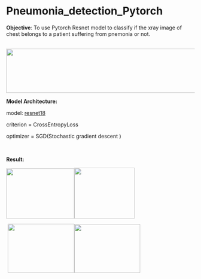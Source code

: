 # Pneumonia_detection_Pytorch

<p><strong>Objective</strong>: To use Pytorch Resnet model to classify if the xray image of chest belongs to a patient suffering from pnemonia or not.</p>
<p><strong>&nbsp; &nbsp; &nbsp; &nbsp; &nbsp; &nbsp; &nbsp; &nbsp;&nbsp;<img src="https://www.google.com/url?sa=i&amp;url=https%3A%2F%2Fwww.kaggle.com%2Fpytorch%2Fresnet18&amp;psig=AOvVaw2mbzJIjtSXZx57-I23avl-&amp;ust=1584110108151000&amp;source=images&amp;cd=vfe&amp;ved=0CAIQjRxqFwoTCPDMkZaUlegCFQAAAAAdAAAAABAK" alt="" /><img src="https://storage.googleapis.com/kaggle-datasets-images/6885/9959/d9e74a548a8cdca167b38520ac8bf405/data-original.png?t=2017-12-12-23-54-44" alt="" width="561" height="118" /></strong></p>
<p><strong>Model Architecture:&nbsp;</strong></p>
<p>model:&nbsp;<a href="https://storage.googleapis.com/kaggle-datasets-images/6885/9959/d9e74a548a8cdca167b38520ac8bf405/data-original.png?t=2017-12-12-23-54-44">resnet18</a></p>
<p>criterion = CrossEntropyLoss</p>
<p>optimizer = SGD(Stochastic gradient descent )</p>
<p>&nbsp;</p>
<p><strong>Result:</strong></p>
<p><strong><img src="https://www.kaggleusercontent.com/kf/30066188/eyJhbGciOiJkaXIiLCJlbmMiOiJBMTI4Q0JDLUhTMjU2In0..lfstMV9J8bH2Y3Ib1AizLA.xqx-UBDUY1ha-OugxjcBum7z8gtqNmCW2vr77BOjygSHniOddzKKwFrcBaB-AP5yh86tt47xJ1nevgAXBj9slGVT1O0r5FeeGbBfmtgPPDQwxFbkYMFYK_yc3AyqQV70O_IcPBg2XTRU9bIikcxL67qncVwHaO--KrQC0v7FzFg.x155TMIm5ZgaDVc31fO9bQ/__results___files/__results___8_1.png" alt="" width="182" height="134" /><img src="https://www.kaggleusercontent.com/kf/30066188/eyJhbGciOiJkaXIiLCJlbmMiOiJBMTI4Q0JDLUhTMjU2In0..lfstMV9J8bH2Y3Ib1AizLA.xqx-UBDUY1ha-OugxjcBum7z8gtqNmCW2vr77BOjygSHniOddzKKwFrcBaB-AP5yh86tt47xJ1nevgAXBj9slGVT1O0r5FeeGbBfmtgPPDQwxFbkYMFYK_yc3AyqQV70O_IcPBg2XTRU9bIikcxL67qncVwHaO--KrQC0v7FzFg.x155TMIm5ZgaDVc31fO9bQ/__results___files/__results___8_0.png" alt="" width="161" height="136" /></strong></p>
<p>&nbsp;<img src="https://www.kaggleusercontent.com/kf/30066188/eyJhbGciOiJkaXIiLCJlbmMiOiJBMTI4Q0JDLUhTMjU2In0..lfstMV9J8bH2Y3Ib1AizLA.xqx-UBDUY1ha-OugxjcBum7z8gtqNmCW2vr77BOjygSHniOddzKKwFrcBaB-AP5yh86tt47xJ1nevgAXBj9slGVT1O0r5FeeGbBfmtgPPDQwxFbkYMFYK_yc3AyqQV70O_IcPBg2XTRU9bIikcxL67qncVwHaO--KrQC0v7FzFg.x155TMIm5ZgaDVc31fO9bQ/__results___files/__results___8_3.png" alt="" width="178" height="131" /><img src="https://www.kaggleusercontent.com/kf/30066188/eyJhbGciOiJkaXIiLCJlbmMiOiJBMTI4Q0JDLUhTMjU2In0..lfstMV9J8bH2Y3Ib1AizLA.xqx-UBDUY1ha-OugxjcBum7z8gtqNmCW2vr77BOjygSHniOddzKKwFrcBaB-AP5yh86tt47xJ1nevgAXBj9slGVT1O0r5FeeGbBfmtgPPDQwxFbkYMFYK_yc3AyqQV70O_IcPBg2XTRU9bIikcxL67qncVwHaO--KrQC0v7FzFg.x155TMIm5ZgaDVc31fO9bQ/__results___files/__results___8_5.png" alt="" width="176" height="130" /></p>
<h4 id="This-U-Net-will-sit-on-top-of-an-encoder-(that-can-be-a-pretrained-model)-and-with-a-final-output-of-n_classes.-During-the-initialization,-it-uses-Hooks-to-determine-the-intermediate-features-sizes-by-passing-a-dummy-input-through-the-model-and-create-the-upward-path-automatically.">&nbsp;</h4>
